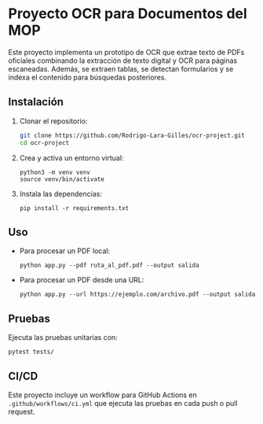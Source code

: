 # Proyecto OCR para Documentos del MOP

Este proyecto implementa un prototipo de OCR que extrae texto de PDFs oficiales combinando
la extracción de texto digital y OCR para páginas escaneadas. Además, se extraen tablas, se detectan
formularios y se indexa el contenido para búsquedas posteriores.

## Instalación

1. Clonar el repositorio:
   ```bash
   git clone https://github.com/Rodrigo-Lara-Gilles/ocr-project.git
   cd ocr-project
   ```
2. Crea y activa un entorno virtual:
   ```
   python3 -m venv venv
   source venv/bin/activate
   ```
3. Instala las dependencias:
   ```
   pip install -r requirements.txt
   ```

## Uso

- Para procesar un PDF local:
  ```
  python app.py --pdf ruta_al_pdf.pdf --output salida
  ```
- Para procesar un PDF desde una URL:
  ```
  python app.py --url https://ejemplo.com/archivo.pdf --output salida
  ```

## Pruebas

Ejecuta las pruebas unitarias con:
```
pytest tests/
```

## CI/CD

Este proyecto incluye un workflow para GitHub Actions en `.github/workflows/ci.yml` que ejecuta
las pruebas en cada push o pull request.
